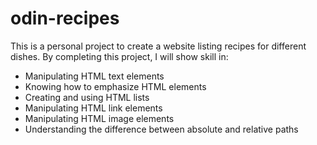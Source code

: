 # odin-recipes
This is a personal project to create a website listing recipes for different dishes. By completing this project, I will show skill in:
- Manipulating HTML text elements
- Knowing how to emphasize HTML elements
- Creating and using HTML lists
- Manipulating HTML link elements
- Manipulating HTML image elements
- Understanding the difference between absolute and relative paths